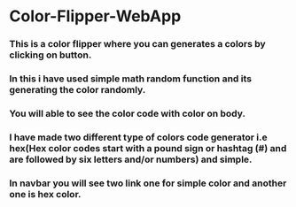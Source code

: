 # Color-Flipper-WebApp
### This is a color flipper where you can generates a colors by clicking on button.
### In this i have used simple math random function and its generating the  color randomly.
### You will able to see the color code with color on body.
### I have made two different type of colors code generator i.e hex(Hex color codes start with a pound sign or hashtag (#) and are followed by six letters and/or numbers) and simple.
### In navbar you will see two link one for simple color and another one is hex color.
